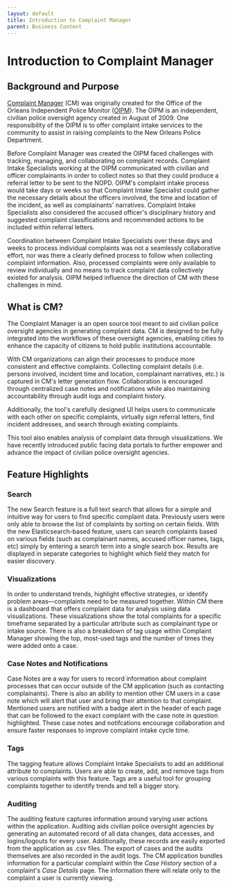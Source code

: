 ```yaml
---
layout: default
title: Introduction to Complaint Manager
parent: Business Content
---
```


# Introduction to Complaint Manager

## Background and Purpose

[Complaint Manager](https://github.com/PublicDataWorks/complaint-manager) (CM) was originally created for the Office of the Orleans Independent Police Monitor ([OIPM](http://nolaipm.gov/about-oipm/)). The OIPM is an independent, civilian police oversight agency created in August of 2009. One responsibility of the OIPM is to offer complaint intake services to the community to assist in raising complaints to the New Orleans Police Department.

Before Complaint Manager was created the OIPM faced challenges with tracking, managing, and collaborating on complaint records. Complaint Intake Specialists working at the OIPM communicated with civilian and officer complainants in order to collect notes so that they could produce a referral letter to be sent to the NOPD. OIPM's complaint intake process would take days or weeks so that Complaint Intake Specialist could gather the necessary details about the officers involved, the time and location of the incident, as well as complainants' narratives. Complaint Intake Specialists also considered the accused officer's disciplinary history and suggested complaint classifications and recommended actions to be included within referral letters.

Coordination between Complaint Intake Specialists over these days and weeks to process individual complaints was not a seamlessly collaborative effort, nor was there a clearly defined process to follow when collecting complaint information. Also, processed complaints were only available to review individually and no means to track complaint data collectively existed for analysis. OIPM helped influence the direction of CM with these challenges in mind.

## What is CM?

The Complaint Manager is an open source tool meant to aid civilian police oversight agencies in generating complaint data. CM is designed to be fully integrated into the workflows of these oversight agencies, enabling cities to enhance the capacity of citizens to hold public institutions accountable.

With CM organizations can align their processes to produce more consistent and effective complaints. Collecting complaint details (i.e. persons involved, incident time and location, complainant narratives, etc.) is captured in CM's letter generation flow. Collaboration is encouraged through centralized case notes and notifications while also maintaining accountability through audit logs and complaint history.

Additionally, the tool's carefully designed UI helps users to communicate with each other on specific complaints, virtually sign referral letters, find incident addresses, and search through existing complaints.

This tool also enables analysis of complaint data through visualizations. We have recently introduced public facing data portals to further empower and advance the impact of civilian police oversight agencies.

## Feature Highlights

### Search

The new Search feature is a full text search that allows for a simple and intuitive way for users to find specific complaint data. Previously users were only able to browse the list of complaints by sorting on certain fields. With the new Elasticsearch-based feature, users can search complaints based on various fields (such as complainant names, accused officer names, tags, etc) simply by entering a search term into a single search box. Results are displayed in separate categories to highlight which field they match for easier discovery.

### Visualizations

In order to understand trends, highlight effective strategies, or identify problem areas—complaints need to be measured together. Within CM there is a dashboard that offers complaint data for analysis using data visualizations. These visualizations show the total complaints for a specific timeframe separated by a particular attribute such as complainant type or intake source. There is also a breakdown of tag usage within Complaint Manager showing the top, most-used tags and the number of times they were added onto a case.

### Case Notes and Notifications

Case Notes are a way for users to record information about complaint processes that can occur outside of the CM application (such as contacting complainants). There is also an ability to mention other CM users in a case note which will alert that user and bring their attention to that complaint. Mentioned users are notified with a badge alert in the header of each page that can be followed to the exact complaint with the case note in question highlighted. These case notes and notifcations encourage collaboration and ensure faster responses to improve complaint intake cycle time.

### Tags

The tagging feature allows Complaint Intake Specialists to add an additional attribute to complaints. Users are able to create, add, and remove tags from various complaints with this feature. Tags are a useful tool for grouping complaints together to identify trends and tell a bigger story.

### Auditing

The auditing feature captures information around varying user actions within the application. Auditing aids civilian police oversight agencies by generating an automated record of all data changes, data accesses, and logins/logouts for every user. Additionally, these records are easily exported from the application as .csv files. The export of cases and the audits themselves are also recorded in the audit logs. The CM application bundles information for a particular complaint within the _Case History_ section of a complaint's _Case Details_ page. The information there will relate only to the complaint a user is currently viewing.
